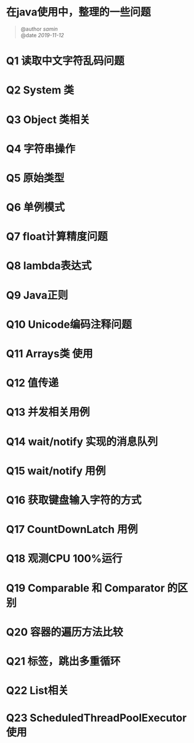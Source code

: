 # 在java使用中，整理的一些问题

> @author *samin* <br>
> @date *2019-11-12*

# Q1 读取中文字符乱码问题
# Q2 System 类
# Q3 Object 类相关
# Q4 字符串操作
# Q5 原始类型
# Q6 单例模式
# Q7 float计算精度问题
# Q8 lambda表达式
# Q9 Java正则
# Q10 Unicode编码注释问题
# Q11 Arrays类 使用
# Q12 值传递
# Q13 并发相关用例
# Q14 wait/notify 实现的消息队列
# Q15 wait/notify 用例
# Q16 获取键盘输入字符的方式
# Q17 CountDownLatch 用例
# Q18 观测CPU 100%运行
# Q19 Comparable 和 Comparator 的区别
# Q20 容器的遍历方法比较
# Q21 标签，跳出多重循环
# Q22 List相关
# Q23 ScheduledThreadPoolExecutor 使用